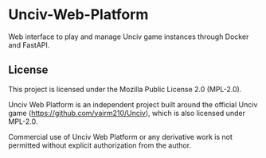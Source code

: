 # Unciv-Web-Platform

Web interface to play and manage Unciv game instances through Docker and FastAPI.

## License

This project is licensed under the Mozilla Public License 2.0 (MPL-2.0).

Unciv Web Platform is an independent project built around the official Unciv game (https://github.com/yairm210/Unciv),
which is also licensed under MPL-2.0.

Commercial use of Unciv Web Platform or any derivative work is not permitted without explicit authorization 
from the author.
